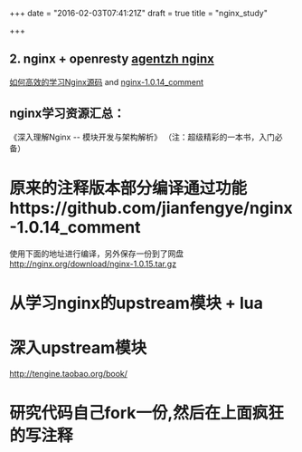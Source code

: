 +++
date = "2016-02-03T07:41:21Z"
draft = true
title = "nginx_study"

+++

##  2. nginx + openresty [agentzh nginx](https://openresty.org/download/agentzh-nginx-tutorials-zhcn.html#02-NginxDirectiveExecOrder11)
[如何高效的学习Nginx源码](https://www.zhihu.com/question/20857459) 
and [nginx-1.0.14_comment](https://github.com/jianfengye/nginx-1.0.14_comment)

## nginx学习资源汇总：

《深入理解Nginx -- 模块开发与架构解析》 （注：超级精彩的一本书，入门必备）



# 原来的注释版本部分编译通过功能https://github.com/jianfengye/nginx-1.0.14_comment
使用下面的地址进行编译，另外保存一份到了网盘
http://nginx.org/download/nginx-1.0.15.tar.gz

# 从学习nginx的upstream模块 + lua
# 深入upstream模块
http://tengine.taobao.org/book/
# 研究代码自己fork一份,然后在上面疯狂的写注释

